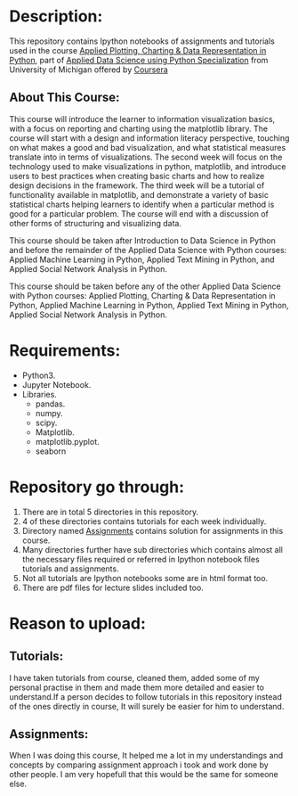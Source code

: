 # Description:
This repository contains Ipython notebooks of assignments and tutorials used in the course [Applied Plotting, Charting & Data Representation in Python](https://www.coursera.org/learn/python-plotting),
part of [Applied Data Science using Python Specialization](https://www.coursera.org/specializations/data-science-python) from University of Michigan offered by [Coursera](https://www.coursera.org/)
## About This Course:
This course will introduce the learner to information visualization basics, with a focus on reporting and charting using the matplotlib library. The course will start with a design and information literacy perspective, touching on what makes a good and bad visualization, and what statistical measures translate into in terms of visualizations. The second week will focus on the technology used to make visualizations in python, matplotlib, and introduce users to best practices when creating basic charts and how to realize design decisions in the framework. The third week will be a tutorial of functionality available in matplotlib, and demonstrate a variety of basic statistical charts helping learners to identify when a particular method is good for a particular problem. The course will end with a discussion of other forms of structuring and visualizing data. 

This course should be taken after Introduction to Data Science in Python and before the remainder of the Applied Data Science with Python courses: Applied Machine Learning in Python, Applied Text Mining in Python, and Applied Social Network Analysis in Python. 

This course should be taken before any of the other Applied Data Science with Python courses: Applied Plotting, Charting & Data Representation in Python, Applied Machine Learning in Python, Applied Text Mining in Python, Applied Social Network Analysis in Python.
# Requirements:
- Python3.
- Jupyter Notebook.
- Libraries.
  - pandas.
  - numpy.
  - scipy.
  - Matplotlib.
  - matplotlib.pyplot.
  - seaborn
# Repository go through:
1. There are in total 5 directories in this repository.
2. 4 of these directories contains tutorials for each week individually.
3. Directory named [Assignments](https://github.com/ahmadabdullah407/Applied-Plotting-Charting-Data-Representation-in-Python/tree/main/Assignments) contains solution for assignments in this course.
4. Many directories further have sub directories which contains almost all the necessary files required or referred in Ipython notebook files tutorials and assignments.
5. Not all tutorials are Ipython notebooks some are in html format too.
6. There are pdf files for lecture slides included too.
# Reason to upload:
## Tutorials:
I have taken tutorials from course, cleaned them, added some of my personal practise in them and made them more detailed and easier to understand.If a person decides to follow tutorials in this repository instead of the ones directly in course, It will surely be easier for him to understand. 
## Assignments:
When I was doing this course, It helped me a lot in my understandings and concepts by comparing assignment approach i took and work done by other people. I am very hopefull that this would be the same for someone else.
